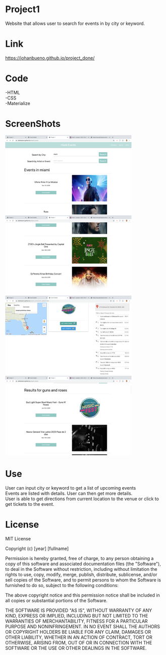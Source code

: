 # Project1

Website that allows user to search for events in by city or keyword. 

# Link
https://johanbueno.github.io/project_done/
# Code
-HTML
<br>
-CSS
<br>
-Materialize

# ScreenShots
<img src="./assets/images/Screen Shot 2019-12-05 at 6.46.36 PM.png" width=400px>
<img src="./assets/images/Screen Shot 2019-12-05 at 6.46.54 PM.png" width=400px>
<img src="./assets/images/Screen Shot 2019-12-05 at 6.45.55 PM.png" width=400px>
<img src="assets/images/Screen Shot 2019-12-05 at 6.46.04 PM.png" width=400px>


# Use
User can input city or keyword to get a list of upcoming events
<br>
Events are listed with details. User can then get more details.
<br>
User is able to get directions from current location to the venue or click to get tickets to the event.


# License

MIT License

Copyright (c) [year] [fullname]

Permission is hereby granted, free of charge, to any person obtaining a copy
of this software and associated documentation files (the "Software"), to deal
in the Software without restriction, including without limitation the rights
to use, copy, modify, merge, publish, distribute, sublicense, and/or sell
copies of the Software, and to permit persons to whom the Software is
furnished to do so, subject to the following conditions:

The above copyright notice and this permission notice shall be included in all
copies or substantial portions of the Software.

THE SOFTWARE IS PROVIDED "AS IS", WITHOUT WARRANTY OF ANY KIND, EXPRESS OR
IMPLIED, INCLUDING BUT NOT LIMITED TO THE WARRANTIES OF MERCHANTABILITY,
FITNESS FOR A PARTICULAR PURPOSE AND NONINFRINGEMENT. IN NO EVENT SHALL THE
AUTHORS OR COPYRIGHT HOLDERS BE LIABLE FOR ANY CLAIM, DAMAGES OR OTHER
LIABILITY, WHETHER IN AN ACTION OF CONTRACT, TORT OR OTHERWISE, ARISING FROM,
OUT OF OR IN CONNECTION WITH THE SOFTWARE OR THE USE OR OTHER DEALINGS IN THE
SOFTWARE.
